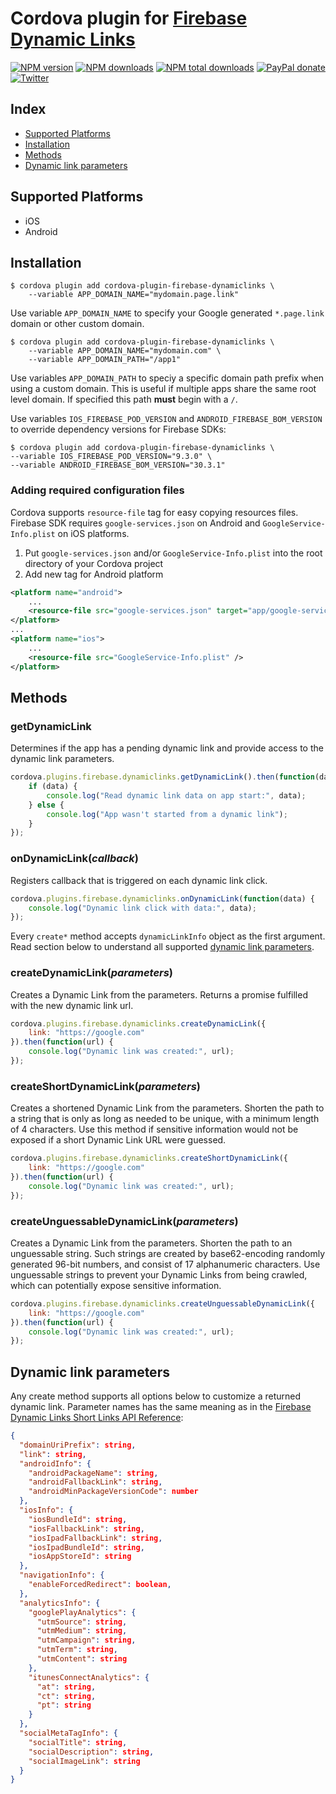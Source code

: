 # Cordova plugin for [Firebase Dynamic Links](https://firebase.google.com/docs/dynamic-links/)

[![NPM version][npm-version]][npm-url] [![NPM downloads][npm-downloads]][npm-url] [![NPM total downloads][npm-total-downloads]][npm-url] [![PayPal donate](https://img.shields.io/badge/paypal-donate-ff69b4?logo=paypal)][donate-url] [![Twitter][twitter-follow]][twitter-url]

## Index

<!-- MarkdownTOC levels="2" autolink="true" -->

- [Supported Platforms](#supported-platforms)
- [Installation](#installation)
- [Methods](#methods)
- [Dynamic link parameters](#dynamic-link-parameters)

<!-- /MarkdownTOC -->

## Supported Platforms

- iOS
- Android
 
## Installation

    $ cordova plugin add cordova-plugin-firebase-dynamiclinks \
        --variable APP_DOMAIN_NAME="mydomain.page.link"

Use variable `APP_DOMAIN_NAME` to specify your Google generated `*.page.link` domain or other custom domain.

    $ cordova plugin add cordova-plugin-firebase-dynamiclinks \
        --variable APP_DOMAIN_NAME="mydomain.com" \
        --variable APP_DOMAIN_PATH="/app1"

Use variables `APP_DOMAIN_PATH` to speciy a specific domain path prefix when using a custom domain. This is useful if multiple apps share the same root level domain. If specified this path **must** begin with a `/`.

Use variables `IOS_FIREBASE_POD_VERSION` and `ANDROID_FIREBASE_BOM_VERSION` to override dependency versions for Firebase SDKs:

    $ cordova plugin add cordova-plugin-firebase-dynamiclinks \
    --variable IOS_FIREBASE_POD_VERSION="9.3.0" \
    --variable ANDROID_FIREBASE_BOM_VERSION="30.3.1"

### Adding required configuration files

Cordova supports `resource-file` tag for easy copying resources files. Firebase SDK requires `google-services.json` on Android and `GoogleService-Info.plist` on iOS platforms.

1. Put `google-services.json` and/or `GoogleService-Info.plist` into the root directory of your Cordova project
2. Add new tag for Android platform

```xml
<platform name="android">
    ...
    <resource-file src="google-services.json" target="app/google-services.json" />
</platform>
...
<platform name="ios">
    ...
    <resource-file src="GoogleService-Info.plist" />
</platform>
```

## Methods

### getDynamicLink
Determines if the app has a pending dynamic link and provide access to the dynamic link parameters.
```js
cordova.plugins.firebase.dynamiclinks.getDynamicLink().then(function(data) {
    if (data) {
        console.log("Read dynamic link data on app start:", data);
    } else {
        console.log("App wasn't started from a dynamic link");
    }
});
``` 

### onDynamicLink(_callback_)
Registers callback that is triggered on each dynamic link click.
```js
cordova.plugins.firebase.dynamiclinks.onDynamicLink(function(data) {
    console.log("Dynamic link click with data:", data);
});
```
Every `create*` method accepts `dynamicLinkInfo` object as the first argument. Read section below to understand all supported [dynamic link parameters](#dynamic-link-parameters).

### createDynamicLink(_parameters_)
Creates a Dynamic Link from the parameters. Returns a promise fulfilled with the new dynamic link url.
```js
cordova.plugins.firebase.dynamiclinks.createDynamicLink({
    link: "https://google.com"
}).then(function(url) {
    console.log("Dynamic link was created:", url);
});
```

### createShortDynamicLink(_parameters_)
Creates a shortened Dynamic Link from the parameters. Shorten the path to a string that is only as long as needed to be unique, with a minimum length of 4 characters. Use this method if sensitive information would not be exposed if a short Dynamic Link URL were guessed.
```js
cordova.plugins.firebase.dynamiclinks.createShortDynamicLink({
    link: "https://google.com"
}).then(function(url) {
    console.log("Dynamic link was created:", url);
});
```

### createUnguessableDynamicLink(_parameters_)
Creates a Dynamic Link from the parameters. Shorten the path to an unguessable string. Such strings are created by base62-encoding randomly generated 96-bit numbers, and consist of 17 alphanumeric characters. Use unguessable strings to prevent your Dynamic Links from being crawled, which can potentially expose sensitive information.
```js
cordova.plugins.firebase.dynamiclinks.createUnguessableDynamicLink({
    link: "https://google.com"
}).then(function(url) {
    console.log("Dynamic link was created:", url);
});
```

## Dynamic link parameters
Any create method supports all options below to customize a returned dynamic link. Parameter names has the same meaning as in the [Firebase Dynamic Links Short Links API Reference](https://firebase.google.com/docs/reference/dynamic-links/link-shortener#parameters):
```json
{
  "domainUriPrefix": string,
  "link": string,
  "androidInfo": {
    "androidPackageName": string,
    "androidFallbackLink": string,
    "androidMinPackageVersionCode": number
  },
  "iosInfo": {
    "iosBundleId": string,
    "iosFallbackLink": string,
    "iosIpadFallbackLink": string,
    "iosIpadBundleId": string,
    "iosAppStoreId": string
  },
  "navigationInfo": {
    "enableForcedRedirect": boolean,
  },
  "analyticsInfo": {
    "googlePlayAnalytics": {
      "utmSource": string,
      "utmMedium": string,
      "utmCampaign": string,
      "utmTerm": string,
      "utmContent": string
    },
    "itunesConnectAnalytics": {
      "at": string,
      "ct": string,
      "pt": string
    }
  },
  "socialMetaTagInfo": {
    "socialTitle": string,
    "socialDescription": string,
    "socialImageLink": string
  }
}
```

[npm-url]: https://www.npmjs.com/package/cordova-plugin-firebase-dynamiclinks
[npm-version]: https://img.shields.io/npm/v/cordova-plugin-firebase-dynamiclinks.svg
[npm-downloads]: https://img.shields.io/npm/dm/cordova-plugin-firebase-dynamiclinks.svg
[npm-total-downloads]: https://img.shields.io/npm/dt/cordova-plugin-firebase-dynamiclinks.svg?label=total+downloads
[twitter-url]: https://twitter.com/chemerisuk
[twitter-follow]: https://img.shields.io/twitter/follow/chemerisuk.svg?style=social&label=Follow%20me
[donate-url]: https://www.paypal.com/cgi-bin/webscr?cmd=_s-xclick&hosted_button_id=USD4VHG7CF6FN&source=url
